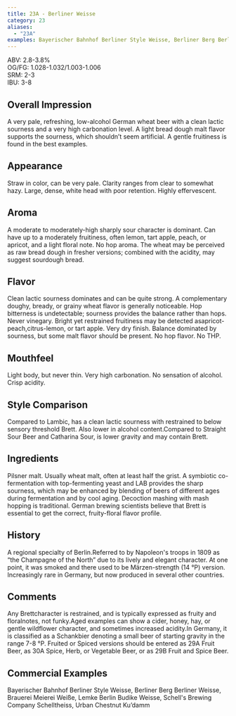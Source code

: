 ```yaml
---
title: 23A - Berliner Weisse
category: 23
aliases: 
  - "23A"
examples: Bayerischer Bahnhof Berliner Style Weisse, Berliner Berg Berliner Weisse, Brauerei Meierei Weiße, Lemke Berlin Budike Weisse, Schell's Brewing Company Schelltheiss, Urban Chestnut Ku’damm
---
```


ABV: 2.8-3.8%  
OG/FG: 1.028-1.032/1.003-1.006  
SRM: 2-3  
IBU: 3-8

## Overall Impression
A very pale, refreshing, low-alcohol German wheat beer with a clean lactic sourness and a very high carbonation level. A light bread dough malt flavor supports the sourness, which shouldn’t seem artificial. A gentle fruitiness is found in the best examples.

## Appearance
Straw in color, can be very pale. Clarity ranges from clear to somewhat hazy. Large, dense, white head with poor retention. Highly effervescent.

## Aroma
A moderate to moderately-high sharply sour character is dominant. Can have up to a moderately fruitiness, often lemon, tart apple, peach, or apricot, and a light floral note. No hop aroma. The wheat may be perceived as raw bread dough in fresher versions; combined with the acidity, may suggest sourdough bread.

## Flavor
Clean lactic sourness dominates and can be quite strong. A complementary doughy, bready, or grainy wheat flavor is generally noticeable. Hop bitterness is undetectable; sourness provides the balance rather than hops. Never vinegary. Bright yet restrained fruitiness may be detected asapricot-peach,citrus-lemon, or tart apple. Very dry finish. Balance dominated by sourness, but some malt flavor should be present. No hop flavor. No THP.

## Mouthfeel
Light body, but never thin. Very high carbonation. No sensation of alcohol. Crisp acidity.

## Style Comparison
Compared to Lambic, has a clean lactic sourness with restrained to below sensory threshold Brett. Also lower in alcohol content.Compared to Straight Sour Beer and Catharina Sour, is lower gravity and may contain Brett.

## Ingredients
Pilsner malt. Usually wheat malt, often at least half the grist. A symbiotic co-fermentation with top-fermenting yeast and LAB provides the sharp sourness, which may be enhanced by blending of beers of different ages during fermentation and by cool aging. Decoction mashing with mash hopping is traditional. German brewing scientists believe that Brett is essential to get the correct, fruity-floral flavor profile.

## History
A regional specialty of Berlin.Referred to by Napoleon's troops in 1809 as “the Champagne of the North” due to its lively and elegant character. At one point, it was smoked and there used to be Märzen-strength (14 °P) version. Increasingly rare in Germany, but now produced in several other countries.

## Comments
Any Brettcharacter is restrained, and is typically expressed as fruity and floralnotes, not funky.Aged examples can show a cider, honey, hay, or gentle wildflower character, and sometimes increased acidity.In Germany, it is classified as a Schankbier denoting a small beer of starting gravity in the range 7-8 °P. Fruited or Spiced versions should be entered as 29A Fruit Beer, as 30A Spice, Herb, or Vegetable Beer, or as 29B Fruit and Spice Beer.

## Commercial Examples
Bayerischer Bahnhof Berliner Style Weisse, Berliner Berg Berliner Weisse, Brauerei Meierei Weiße, Lemke Berlin Budike Weisse, Schell's Brewing Company Schelltheiss, Urban Chestnut Ku’damm